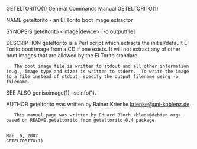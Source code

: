 GETELTORITO(1)                                                                                                                                  General Commands Manual                                                                                                                                  GETELTORITO(1)

NAME
       geteltorito - an El Torito boot image extractor

SYNOPSIS
       geteltorito <image|device> [-o outputfile]

DESCRIPTION
       geteltorito is a Perl script which extracts the initial/default El Torito boot image from a CD if one exists. It will not extract any of other boot images that are allowed by the El Torito standard.

       The boot image file is written to stdout and all other information (e.g., image type and size) is written to stderr.  To write the image to a file instead of stdout, specify the output filename using -o filename.

SEE ALSO
       genisoimage(1), isoinfo(1).

AUTHOR
       geteltorito was written by Rainer Krienke <krienke@uni-koblenz.de>.

       This manual page was written by Eduard Bloch <blade@debian.org> based on README.geteltorito from geteltorito-0.4 package.

                                                                                                                                                      Mai  6, 2007                                                                                                                                       GETELTORITO(1)
